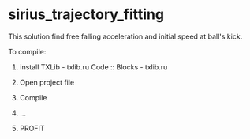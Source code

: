 # sirius_trajectory_fitting
This solution find free falling acceleration and initial speed at ball's kick.

To compile:

1. install
    TXLib           - txlib.ru
    Code :: Blocks  - txlib.ru
  
2. Open project file
3. Compile
4. ...
5. PROFIT
